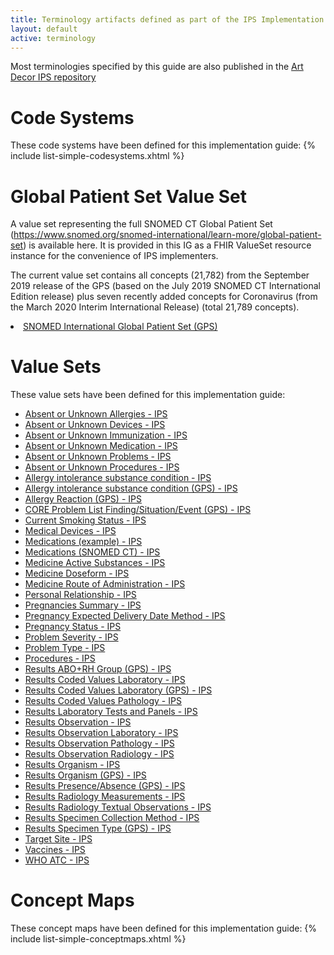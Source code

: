```yaml
---
title: Terminology artifacts defined as part of the IPS Implementation Guide
layout: default
active: terminology
---
```

Most terminologies specified by this guide are also published in the [Art Decor IPS repository](https://art-decor.org/art-decor/decor-valuesets--hl7ips-)


# Code Systems

These code systems have been defined for this implementation guide:
{% include list-simple-codesystems.xhtml %}

# Global Patient Set Value Set

A value set representing the full SNOMED CT Global Patient Set (https://www.snomed.org/snomed-international/learn-more/global-patient-set) is available here.  It is provided in this IG as a FHIR ValueSet resource instance for the convenience of IPS implementers.

The current value set contains all concepts (21,782) from the September 2019 release of the GPS (based on the July 2019 SNOMED CT International Edition release) plus seven recently added concepts for Coronavirus (from the March 2020 Interim International Release) (total 21,789 concepts).

<li><a href="ValueSet-snomed-intl-gps.html">SNOMED International Global Patient Set (GPS)</a></li>


# Value Sets

These value sets have been defined for this implementation guide:

  <ul>
   <li>
    <a href="ValueSet-absent-or-unknown-allergies-uv-ips.html">Absent or Unknown Allergies - IPS</a>
   </li>
   <li>
    <a href="ValueSet-absent-or-unknown-devices-uv-ips.html">Absent or Unknown Devices - IPS</a>
   </li>
   <li>
    <a href="ValueSet-absent-or-unknown-immunizations-uv-ips.html">Absent or Unknown Immunization - IPS</a>
   </li>
   <li>
    <a href="ValueSet-absent-or-unknown-medications-uv-ips.html">Absent or Unknown Medication - IPS</a>
   </li>
   <li>
    <a href="ValueSet-absent-or-unknown-problems-uv-ips.html">Absent or Unknown Problems - IPS</a>
   </li>
   <li>
    <a href="ValueSet-absent-or-unknown-procedures-uv-ips.html">Absent or Unknown Procedures - IPS</a>
   </li>
   <li>
    <a href="ValueSet-allergy-intolerance-substance-condition-uv-ips.html">Allergy intolerance substance condition - IPS</a>
   </li>
   <li>
    <a href="ValueSet-allergy-intolerance-substance-condition-gps-uv-ips.html">Allergy intolerance substance condition (GPS) - IPS</a>
   </li>
   <li>
    <a href="ValueSet-allergy-reaction-gps-uv-ips.html">Allergy Reaction (GPS) - IPS</a>
   </li>
   <li>
    <a href="ValueSet-core-problem-finding-situation-event-gps-uv-ips.html">CORE Problem List Finding/Situation/Event (GPS) - IPS</a>
   </li>
   <li>
    <a href="ValueSet-current-smoking-status-uv-ips.html">Current Smoking Status - IPS</a>
   </li>
    <li>
    <a href="ValueSet-medical-devices-uv-ips.html">Medical Devices - IPS</a>
   </li>
   <li>
    <a href="ValueSet-medication-example-uv-ips.html">Medications (example) - IPS</a>
   </li>
   <li>
    <a href="ValueSet-medication-snomed-uv-ips.html">Medications (SNOMED CT) - IPS</a>
   </li>
   <li>
    <a href="ValueSet-medicine-active-substances-uv-ips.html">Medicine Active Substances - IPS</a>
   </li>
   <li>
    <a href="ValueSet-medicine-doseform.html">Medicine Doseform - IPS</a>
   </li>
   <li>
    <a href="ValueSet-medicine-route-of-administration.html">Medicine Route of Administration - IPS</a>
   </li>
   <li>
    <a href="ValueSet-personal-relationship-uv-ips.html">Personal Relationship - IPS</a>
   </li>
      <li>
    <a href="ValueSet-pregnancies-summary-uv-ips.html">Pregnancies Summary - IPS</a>
   </li>
     <li>
    <a href="ValueSet-edd-method-uv-ips.html">Pregnancy Expected Delivery Date Method - IPS</a>
   </li>

   <li>
    <a href="ValueSet-pregnancy-status-uv-ips.html">Pregnancy Status - IPS</a>
   </li>
   <li>
    <a href="ValueSet-condition-severity-uv-ips.html">Problem Severity - IPS</a>
   </li>
   <li>
    <a href="ValueSet-problem-type-uv-ips.html">Problem Type - IPS</a>
   </li>
   <li>
    <a href="ValueSet-procedures-uv-ips.html">Procedures - IPS</a>
   </li>
   <li>
    <a href="ValueSet-lab-blood-abo-rh-grp-gps-uv-ips.html">Results ABO+RH Group (GPS) - IPS</a>
   </li>
   <li>
    <a href="ValueSet-lab-result-coded-value-uv-ips.html">Results Coded Values Laboratory - IPS</a>
   </li>
   <li>
    <a href="ValueSet-lab-result-coded-value-gps-uv-ips.html">Results Coded Values Laboratory (GPS) - IPS</a>
   </li>
   <li>
    <a href="ValueSet-pathology-result-coded-value-uv-ips.html">Results Coded Values Pathology - IPS</a>
   </li>
      <li>
    <a href="ValueSet-laboratory-tests-and-panels-uv-ips.html">Results Laboratory Tests and Panels - IPS</a>
   </li>
   <li>
    <a href="ValueSet-observation-codes-uv-ips.html">Results Observation - IPS</a>
   </li>
   <li>
    <a href="ValueSet-laboratory-and-vital-signs-observations.html">Results Observation Laboratory - IPS</a>
   </li>
   <li>
    <a href="ValueSet-pathology-and-vital-signs-observations.html">Results Observation Pathology - IPS</a>
   </li>
   <li>
    <a href="ValueSet-imaging-observations-uv-ips.html">Results Observation Radiology - IPS</a>
   </li>
   <li>
    <a href="ValueSet-organism-uv-ips.html">Results Organism - IPS</a>
   </li>
   <li>
    <a href="ValueSet-organism-gps-uv-ips.html">Results Organism (GPS) - IPS</a>
   </li>
   <li>
    <a href="ValueSet-lab-absence-presence-gps-uv-ips.html">Results Presence/Absence (GPS) - IPS</a>
   </li>
   <li>
    <a href="ValueSet-imaging-numobs-uv-ips.html">Results Radiology Measurements - IPS</a>
   </li>
   <li>
    <a href="ValueSet-imaging-txtobs-code-uv-ips.html">Results Radiology Textual Observations - IPS</a>
   </li>
   <li>
    <a href="ValueSet-specimen-collection-method-uv-ips.html">Results Specimen Collection Method - IPS</a>
   </li>
   <li>
    <a href="ValueSet-specimen-type-gps-uv-ips.html">Results Specimen Type (GPS) - IPS</a>
   </li>
   <li>
    <a href="ValueSet-target-site-uv-ips.html">Target Site - IPS</a>
   </li>
   <li>
    <a href="ValueSet-vaccines-uv-ips.html">Vaccines - IPS</a>
   </li>
   <li>
    <a href="ValueSet-whoatc-uv-ips.html">WHO ATC - IPS</a>
   </li>
   </ul>

# Concept Maps

These concept maps have been defined for this implementation guide:
{% include list-simple-conceptmaps.xhtml %}


